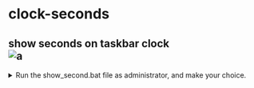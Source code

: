 # clock-seconds
show seconds on taskbar clock<br>
![a](https://github.com/user-attachments/assets/1e3333ed-843e-495a-9b38-6d3df16af327)<br>
---------------------------------------------------------------------------------------------
<details>
<summary>Run the show_second.bat file as administrator, and make your choice.<br></summary>
<img src="https://github.com/user-attachments/assets/b681cb96-d12d-4a1c-b1ef-cadb652a09fa"></details>
